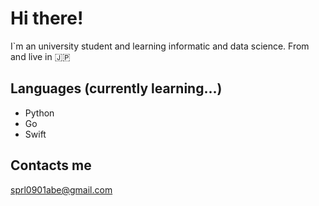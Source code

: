 # Hi there!
I`m an university student and learning informatic and data science.
From and live in 🇯🇵

## Languages (currently learning...)
- Python
- Go
- Swift

## Contacts me
sprl0901abe@gmail.com
